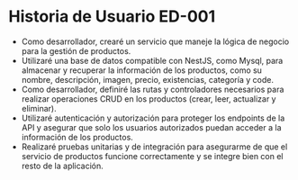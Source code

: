 # Historia de Usuario ED-001

* Como desarrollador, crearé un servicio que maneje la lógica de negocio para la gestión de productos.
* Utilizaré una base de datos compatible con NestJS, como Mysql, para almacenar y recuperar la información de los productos, como su nombre, descripción, imagen, precio, existencias, categoría y code.
* Como desarrollador, definiré las rutas y controladores necesarios para realizar operaciones CRUD en los productos (crear, leer, actualizar y eliminar).
* Utilizaré autenticación y autorización para proteger los endpoints de la API y asegurar que solo los usuarios autorizados puedan acceder a la información de los productos.
* Realizaré pruebas unitarias y de integración para asegurarme de que el servicio de productos funcione correctamente y se integre bien con el resto de la aplicación.
